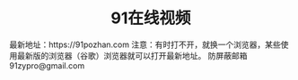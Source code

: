 <center><h1>91在线视频</h1></center>
最新地址：https://91pozhan.com 注意：有时打不开，就换一个浏览器，某些使用最新版的浏览器（谷歌）浏览器就可以打开最新地址。 防屏蔽邮箱 91zypro@gmail.com

